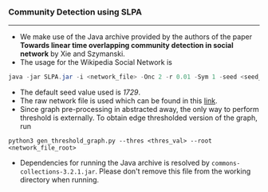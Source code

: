 ### Community Detection using SLPA
----------------------------------

+ We make use of the Java archive provided by the authors of the paper **Towards linear time overlapping community detection in social network** by Xie and Szymanski.
+ The usage for the Wikipedia Social Network is 
```java
java -jar SLPA.jar -i <network_file> -Onc 2 -r 0.01 -Sym 1 -seed <seed_number>
```
+ The default seed value used is _1729_.
+ The raw network file is used which can be found in this [link](http://dbs.ifi.uni-heidelberg.de/index.php?id=data).
+ Since graph pre-processing in abstracted away, the only way to perform threshold is externally. To obtain edge thresholded version of the graph, run
```
python3 gen_threshold_graph.py --thres <thres_val> --root <network_file_root>
```
+ Dependencies for running the Java archive is resolved by `commons-collections-3.2.1.jar`. Please don't remove this file from the working directory when running.
